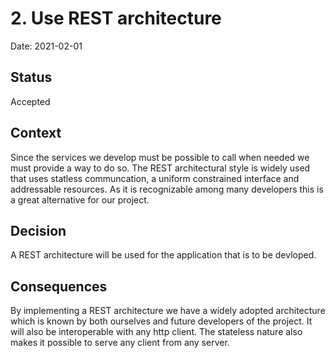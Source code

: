 # 2. Use REST architecture

Date: 2021-02-01

## Status

Accepted

## Context

Since the services we develop must be possible to call when needed we must provide a way to do so. The REST architectural style is widely used that uses statless communcation, a uniform constrained interface and addressable resources. As it is recognizable among many developers this is a great alternative for our project.

## Decision

A REST architecture will be used for the application that is to be devloped.

## Consequences

By implementing a REST architecture we have a widely adopted architecture which is known by both ourselves and future developers of the project. It will also be interoperable with any http client. The stateless nature also makes it possible to serve any client from any server.
